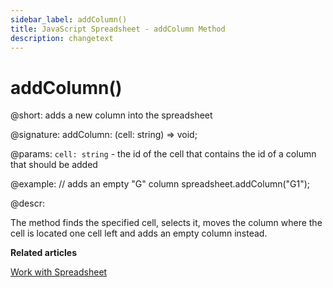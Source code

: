 ```yaml
---
sidebar_label: addColumn() 
title: JavaScript Spreadsheet - addColumn Method
description: changetext
---
```


# addColumn()

@short: adds a new column into the spreadsheet

@signature: addColumn: (cell: string) => void;

@params:
`cell: string` - the id of the cell that contains the id of a column that should be added

@example:
// adds an empty "G" column
spreadsheet.addColumn("G1");

@descr:

The method finds the specified cell, selects it, moves the column where the cell is located one cell left and adds an empty column instead.

**Related articles**

[Work with Spreadsheet](working_with_ssheet.md#addingremoving-rows-and-columns)

